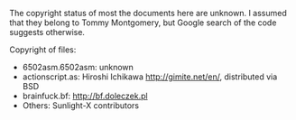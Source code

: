 The copyright status of most the documents here are unknown. I assumed that they
belong to Tommy Montgomery, but Google search of the code suggests otherwise.

Copyright of files:
- 6502asm.6502asm: unknown
- actionscript.as: Hiroshi Ichikawa <http://gimite.net/en/>, distributed via BSD
- brainfuck.bf: http://bf.doleczek.pl
- Others: Sunlight-X contributors
